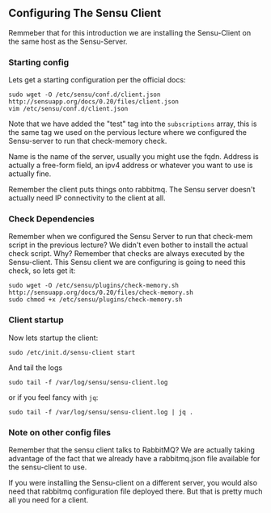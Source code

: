 ## Configuring The Sensu Client

Remmeber that for this introduction we are installing the Sensu-Client on the same host as the Sensu-Server.

### Starting config

Lets get a starting configuration per the official docs:

    sudo wget -O /etc/sensu/conf.d/client.json http://sensuapp.org/docs/0.20/files/client.json
    vim /etc/sensu/conf.d/client.json

Note that we have added the "test" tag into the `subscriptions` array, this is the same tag we used on the pervious lecture where we configured the Sensu-server to run that check-memory check.

Name is the name of the server, usually you might use the fqdn. Address is actually a free-form field, an ipv4 address or whatever you want to use is actually fine.

Remember the client puts things onto rabbitmq. The Sensu server doesn't actually need IP connectivity to the client at all.

### Check Dependencies

Remember when we configured the Sensu Server to run that check-mem script in the previous lecture? We didn't even bother to install the actual check script. Why? Remember that checks are always executed by the Sensu-client. This Sensu client we are configuring is going to need this check, so lets get it:

    sudo wget -O /etc/sensu/plugins/check-memory.sh http://sensuapp.org/docs/0.20/files/check-memory.sh
    sudo chmod +x /etc/sensu/plugins/check-memory.sh

### Client startup

Now lets startup the client:

    sudo /etc/init.d/sensu-client start

And tail the logs

    sudo tail -f /var/log/sensu/sensu-client.log

or if you feel fancy with `jq`:

    sudo tail -f /var/log/sensu/sensu-client.log | jq .

### Note on other config files

Remember that the sensu client talks to RabbitMQ? We are actually taking advantage of the fact that we already have a rabbitmq.json file available for the sensu-client to use.

If you were installing the Sensu-client on a different server, you would also need that rabbitmq configuration file deployed there. But that is pretty much all you need for a client.
